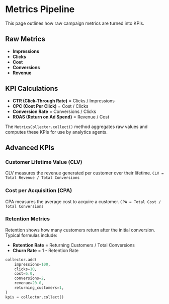 # Metrics Pipeline

This page outlines how raw campaign metrics are turned into KPIs.

## Raw Metrics
- **Impressions**
- **Clicks**
- **Cost**
- **Conversions**
- **Revenue**

## KPI Calculations
- **CTR (Click-Through Rate)** = Clicks / Impressions
- **CPC (Cost Per Click)** = Cost / Clicks
- **Conversion Rate** = Conversions / Clicks
- **ROAS (Return on Ad Spend)** = Revenue / Cost

The `MetricsCollector.collect()` method aggregates raw values and computes these KPIs for use by analytics agents.

## Advanced KPIs

### Customer Lifetime Value (CLV)
CLV measures the revenue generated per customer over their lifetime.
`CLV = Total Revenue / Total Conversions`

### Cost per Acquisition (CPA)
CPA measures the average cost to acquire a customer.
`CPA = Total Cost / Total Conversions`

### Retention Metrics
Retention shows how many customers return after the initial conversion.
Typical formulas include:
- **Retention Rate** = Returning Customers / Total Conversions
- **Churn Rate** = 1 - Retention Rate

```python
collector.add(
    impressions=100,
    clicks=10,
    cost=5.0,
    conversions=2,
    revenue=20.0,
    returning_customers=1,
)
kpis = collector.collect()
```
